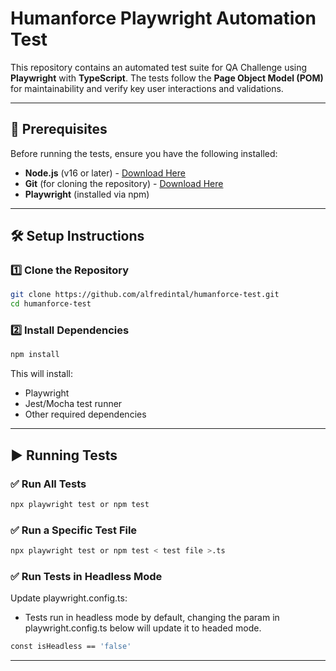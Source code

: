 # Humanforce Playwright Automation Test

This repository contains an automated test suite for QA Challenge using **Playwright** with **TypeScript**. The tests follow the **Page Object Model (POM)** for maintainability and verify key user interactions and validations.

---

## 📌 Prerequisites
Before running the tests, ensure you have the following installed:
- **Node.js** (v16 or later) - [Download Here](https://nodejs.org/)
- **Git** (for cloning the repository) - [Download Here](https://git-scm.com/)
- **Playwright** (installed via npm)

---

## 🛠️ Setup Instructions

### 1️⃣ **Clone the Repository**
```sh
git clone https://github.com/alfredintal/humanforce-test.git
cd humanforce-test
```

### 2️⃣ **Install Dependencies**
```sh
npm install
```
This will install:
- Playwright
- Jest/Mocha test runner
- Other required dependencies


---

## ▶️ Running Tests

### ✅ **Run All Tests**
```sh
npx playwright test or npm test
```

### ✅ **Run a Specific Test File**
```sh
npx playwright test or npm test < test file >.ts
```

### ✅ **Run Tests in Headless Mode**

Update playwright.config.ts:
- Tests run in headless mode by default, changing the param in playwright.config.ts below will update it to headed mode.
```sh
const isHeadless == 'false'
```
---

